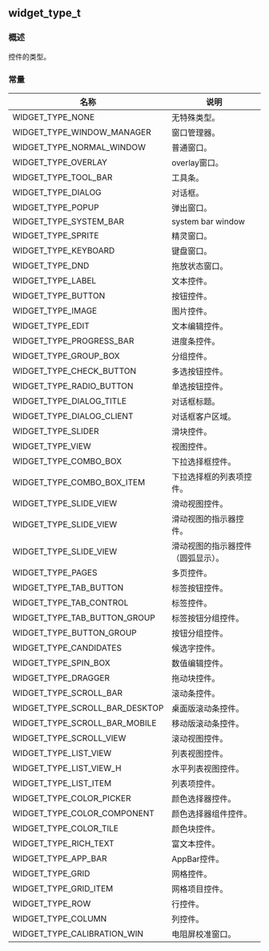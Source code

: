 ## widget\_type\_t
### 概述
 控件的类型。

### 常量
<p id="widget_type_t_consts">

| 名称 | 说明 | 
| -------- | ------- | 
| WIDGET\_TYPE\_NONE | 无特殊类型。 |
| WIDGET\_TYPE\_WINDOW\_MANAGER | 窗口管理器。 |
| WIDGET\_TYPE\_NORMAL\_WINDOW | 普通窗口。 |
| WIDGET\_TYPE\_OVERLAY | overlay窗口。 |
| WIDGET\_TYPE\_TOOL\_BAR | 工具条。 |
| WIDGET\_TYPE\_DIALOG | 对话框。 |
| WIDGET\_TYPE\_POPUP | 弹出窗口。 |
| WIDGET\_TYPE\_SYSTEM\_BAR | system bar window |
| WIDGET\_TYPE\_SPRITE | 精灵窗口。 |
| WIDGET\_TYPE\_KEYBOARD | 键盘窗口。 |
| WIDGET\_TYPE\_DND | 拖放状态窗口。 |
| WIDGET\_TYPE\_LABEL | 文本控件。 |
| WIDGET\_TYPE\_BUTTON | 按钮控件。 |
| WIDGET\_TYPE\_IMAGE | 图片控件。 |
| WIDGET\_TYPE\_EDIT | 文本编辑控件。 |
| WIDGET\_TYPE\_PROGRESS\_BAR | 进度条控件。 |
| WIDGET\_TYPE\_GROUP\_BOX | 分组控件。 |
| WIDGET\_TYPE\_CHECK\_BUTTON | 多选按钮控件。 |
| WIDGET\_TYPE\_RADIO\_BUTTON | 单选按钮控件。 |
| WIDGET\_TYPE\_DIALOG\_TITLE | 对话框标题。 |
| WIDGET\_TYPE\_DIALOG\_CLIENT | 对话框客户区域。 |
| WIDGET\_TYPE\_SLIDER | 滑块控件。 |
| WIDGET\_TYPE\_VIEW | 视图控件。 |
| WIDGET\_TYPE\_COMBO\_BOX | 下拉选择框控件。 |
| WIDGET\_TYPE\_COMBO\_BOX\_ITEM | 下拉选择框的列表项控件。 |
| WIDGET\_TYPE\_SLIDE\_VIEW | 滑动视图控件。 |
| WIDGET\_TYPE\_SLIDE\_VIEW | 滑动视图的指示器控件。 |
| WIDGET\_TYPE\_SLIDE\_VIEW | 滑动视图的指示器控件（圆弧显示）。 |
| WIDGET\_TYPE\_PAGES | 多页控件。 |
| WIDGET\_TYPE\_TAB\_BUTTON | 标签按钮控件。 |
| WIDGET\_TYPE\_TAB\_CONTROL | 标签控件。 |
| WIDGET\_TYPE\_TAB\_BUTTON\_GROUP | 标签按钮分组控件。 |
| WIDGET\_TYPE\_BUTTON\_GROUP | 按钮分组控件。 |
| WIDGET\_TYPE\_CANDIDATES | 候选字控件。 |
| WIDGET\_TYPE\_SPIN\_BOX | 数值编辑控件。 |
| WIDGET\_TYPE\_DRAGGER | 拖动块控件。 |
| WIDGET\_TYPE\_SCROLL\_BAR | 滚动条控件。 |
| WIDGET\_TYPE\_SCROLL\_BAR\_DESKTOP | 桌面版滚动条控件。 |
| WIDGET\_TYPE\_SCROLL\_BAR\_MOBILE | 移动版滚动条控件。 |
| WIDGET\_TYPE\_SCROLL\_VIEW | 滚动视图控件。 |
| WIDGET\_TYPE\_LIST\_VIEW | 列表视图控件。 |
| WIDGET\_TYPE\_LIST\_VIEW\_H | 水平列表视图控件。 |
| WIDGET\_TYPE\_LIST\_ITEM | 列表项控件。 |
| WIDGET\_TYPE\_COLOR\_PICKER | 颜色选择器控件。 |
| WIDGET\_TYPE\_COLOR\_COMPONENT | 颜色选择器组件控件。 |
| WIDGET\_TYPE\_COLOR\_TILE | 颜色块控件。 |
| WIDGET\_TYPE\_RICH\_TEXT | 富文本控件。 |
| WIDGET\_TYPE\_APP\_BAR | AppBar控件。 |
| WIDGET\_TYPE\_GRID | 网格控件。 |
| WIDGET\_TYPE\_GRID\_ITEM | 网格项目控件。 |
| WIDGET\_TYPE\_ROW | 行控件。 |
| WIDGET\_TYPE\_COLUMN | 列控件。 |
| WIDGET\_TYPE\_CALIBRATION\_WIN | 电阻屏校准窗口。 |
